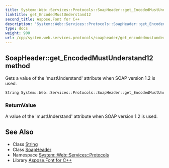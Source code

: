 ```yaml
---
title: System::Web::Services::Protocols::SoapHeader::get_EncodedMustUnderstand12 method
linktitle: get_EncodedMustUnderstand12
second_title: Aspose.Font for C++
description: 'System::Web::Services::Protocols::SoapHeader::get_EncodedMustUnderstand12 method. Gets a value of the ''mustUnderstand'' attribute when SOAP version 1.2 is used in C++.'
type: docs
weight: 900
url: /cpp/system.web.services.protocols/soapheader/get_encodedmustunderstand12/
---
```

## SoapHeader::get_EncodedMustUnderstand12 method


Gets a value of the 'mustUnderstand' attribute when SOAP version 1.2 is used.

```cpp
String System::Web::Services::Protocols::SoapHeader::get_EncodedMustUnderstand12()
```


### ReturnValue

A value of the 'mustUnderstand' attribute when SOAP version 1.2 is used.

## See Also

* Class [String](../../../system/string/)
* Class [SoapHeader](../)
* Namespace [System::Web::Services::Protocols](../../)
* Library [Aspose.Font for C++](../../../)
